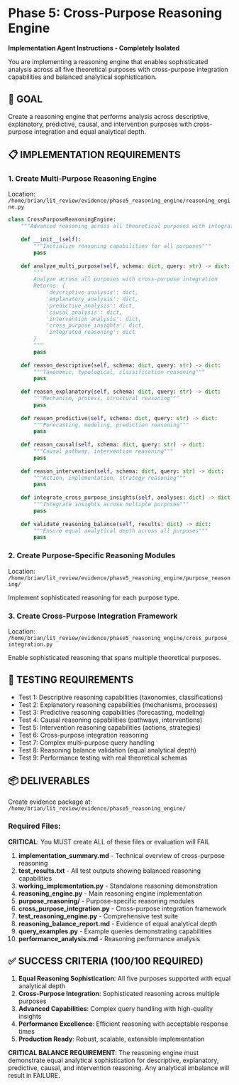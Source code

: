 # Phase 5: Cross-Purpose Reasoning Engine

**Implementation Agent Instructions - Completely Isolated**

You are implementing a reasoning engine that enables sophisticated analysis across all five theoretical purposes with cross-purpose integration capabilities and balanced analytical sophistication.

## 🎯 **GOAL**
Create a reasoning engine that performs analysis across descriptive, explanatory, predictive, causal, and intervention purposes with cross-purpose integration and equal analytical depth.

## 📋 **IMPLEMENTATION REQUIREMENTS**

### **1. Create Multi-Purpose Reasoning Engine**
Location: `/home/brian/lit_review/evidence/phase5_reasoning_engine/reasoning_engine.py`

```python
class CrossPurposeReasoningEngine:
    """Advanced reasoning across all theoretical purposes with integration"""
    
    def __init__(self):
        """Initialize reasoning capabilities for all purposes"""
        pass
    
    def analyze_multi_purpose(self, schema: dict, query: str) -> dict:
        """
        Analyze across all purposes with cross-purpose integration
        Returns: {
            'descriptive_analysis': dict,
            'explanatory_analysis': dict,
            'predictive_analysis': dict,
            'causal_analysis': dict,
            'intervention_analysis': dict,
            'cross_purpose_insights': dict,
            'integrated_reasoning': dict
        }
        """
        pass
    
    def reason_descriptive(self, schema: dict, query: str) -> dict:
        """Taxonomic, typological, classification reasoning"""
        pass
    
    def reason_explanatory(self, schema: dict, query: str) -> dict:
        """Mechanism, process, structural reasoning"""
        pass
    
    def reason_predictive(self, schema: dict, query: str) -> dict:
        """Forecasting, modeling, prediction reasoning"""
        pass
    
    def reason_causal(self, schema: dict, query: str) -> dict:
        """Causal pathway, intervention reasoning"""
        pass
    
    def reason_intervention(self, schema: dict, query: str) -> dict:
        """Action, implementation, strategy reasoning"""
        pass
    
    def integrate_cross_purpose_insights(self, analyses: dict) -> dict:
        """Integrate insights across multiple purposes"""
        pass
    
    def validate_reasoning_balance(self, results: dict) -> dict:
        """Ensure equal analytical depth across all purposes"""
        pass
```

### **2. Create Purpose-Specific Reasoning Modules**
Location: `/home/brian/lit_review/evidence/phase5_reasoning_engine/purpose_reasoning/`

Implement sophisticated reasoning for each purpose type.

### **3. Create Cross-Purpose Integration Framework**
Location: `/home/brian/lit_review/evidence/phase5_reasoning_engine/cross_purpose_integration.py`

Enable sophisticated reasoning that spans multiple theoretical purposes.

## 🧪 **TESTING REQUIREMENTS**
- Test 1: Descriptive reasoning capabilities (taxonomies, classifications)
- Test 2: Explanatory reasoning capabilities (mechanisms, processes)
- Test 3: Predictive reasoning capabilities (forecasting, modeling)
- Test 4: Causal reasoning capabilities (pathways, interventions)
- Test 5: Intervention reasoning capabilities (actions, strategies)
- Test 6: Cross-purpose integration reasoning
- Test 7: Complex multi-purpose query handling
- Test 8: Reasoning balance validation (equal analytical depth)
- Test 9: Performance testing with real theoretical schemas

## 📦 **DELIVERABLES**
Create evidence package at: `/home/brian/lit_review/evidence/phase5_reasoning_engine/`

### **Required Files**:
**CRITICAL**: You MUST create ALL of these files or evaluation will FAIL

1. **implementation_summary.md** - Technical overview of cross-purpose reasoning
2. **test_results.txt** - All test outputs showing balanced reasoning capabilities
3. **working_implementation.py** - Standalone reasoning demonstration
4. **reasoning_engine.py** - Main reasoning engine implementation
5. **purpose_reasoning/** - Purpose-specific reasoning modules
6. **cross_purpose_integration.py** - Cross-purpose integration framework
7. **test_reasoning_engine.py** - Comprehensive test suite
8. **reasoning_balance_report.md** - Evidence of equal analytical depth
9. **query_examples.py** - Example queries demonstrating capabilities
10. **performance_analysis.md** - Reasoning performance analysis

## ✅ **SUCCESS CRITERIA (100/100 REQUIRED)**
1. **Equal Reasoning Sophistication**: All five purposes supported with equal analytical depth
2. **Cross-Purpose Integration**: Sophisticated reasoning across multiple purposes
3. **Advanced Capabilities**: Complex query handling with high-quality insights
4. **Performance Excellence**: Efficient reasoning with acceptable response times
5. **Production Ready**: Robust, scalable, extensible implementation

**CRITICAL BALANCE REQUIREMENT**: The reasoning engine must demonstrate equal analytical sophistication for descriptive, explanatory, predictive, causal, and intervention reasoning. Any analytical imbalance will result in FAILURE.